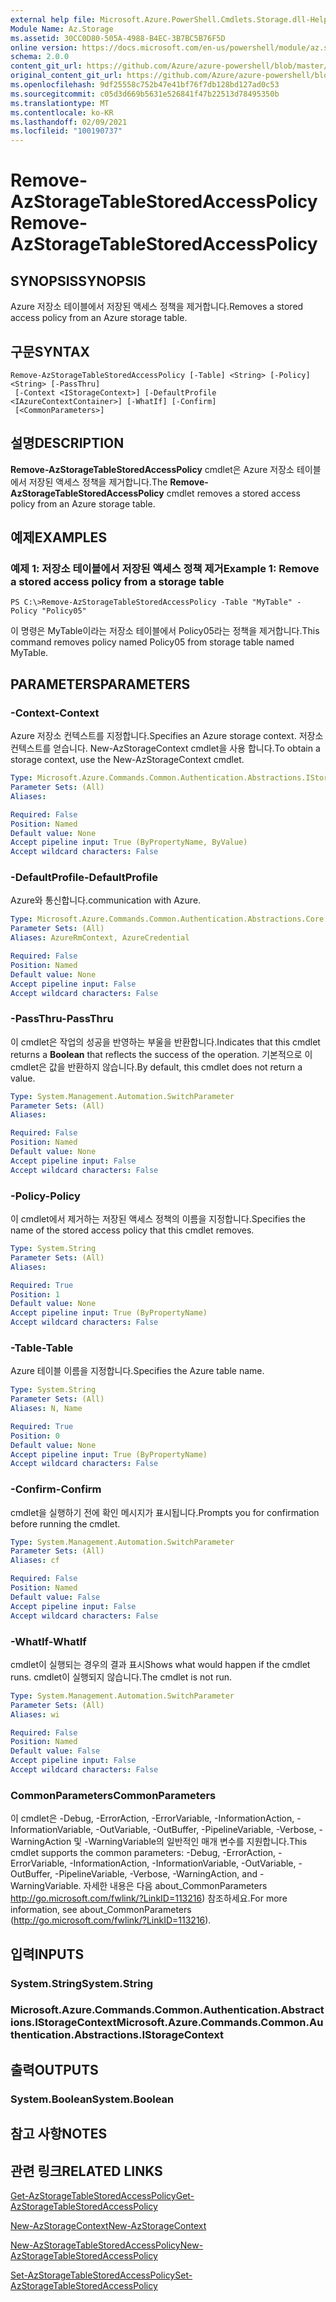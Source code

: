 ```yaml
---
external help file: Microsoft.Azure.PowerShell.Cmdlets.Storage.dll-Help.xml
Module Name: Az.Storage
ms.assetid: 30CC0D80-505A-4988-B4EC-3B7BC5B76F5D
online version: https://docs.microsoft.com/en-us/powershell/module/az.storage/remove-azstoragetablestoredaccesspolicy
schema: 2.0.0
content_git_url: https://github.com/Azure/azure-powershell/blob/master/src/Storage/Storage.Management/help/Remove-AzStorageTableStoredAccessPolicy.md
original_content_git_url: https://github.com/Azure/azure-powershell/blob/master/src/Storage/Storage.Management/help/Remove-AzStorageTableStoredAccessPolicy.md
ms.openlocfilehash: 9df25558c752b47e41bf76f7db128bd127ad0c53
ms.sourcegitcommit: c05d3d669b5631e526841f47b22513d78495350b
ms.translationtype: MT
ms.contentlocale: ko-KR
ms.lasthandoff: 02/09/2021
ms.locfileid: "100190737"
---
```

# <span data-ttu-id="3f6a8-101">Remove-AzStorageTableStoredAccessPolicy</span><span class="sxs-lookup"><span data-stu-id="3f6a8-101">Remove-AzStorageTableStoredAccessPolicy</span></span>

## <span data-ttu-id="3f6a8-102">SYNOPSIS</span><span class="sxs-lookup"><span data-stu-id="3f6a8-102">SYNOPSIS</span></span>
<span data-ttu-id="3f6a8-103">Azure 저장소 테이블에서 저장된 액세스 정책을 제거합니다.</span><span class="sxs-lookup"><span data-stu-id="3f6a8-103">Removes a stored access policy from an Azure storage table.</span></span>

## <span data-ttu-id="3f6a8-104">구문</span><span class="sxs-lookup"><span data-stu-id="3f6a8-104">SYNTAX</span></span>

```
Remove-AzStorageTableStoredAccessPolicy [-Table] <String> [-Policy] <String> [-PassThru]
 [-Context <IStorageContext>] [-DefaultProfile <IAzureContextContainer>] [-WhatIf] [-Confirm]
 [<CommonParameters>]
```

## <span data-ttu-id="3f6a8-105">설명</span><span class="sxs-lookup"><span data-stu-id="3f6a8-105">DESCRIPTION</span></span>
<span data-ttu-id="3f6a8-106">**Remove-AzStorageTableStoredAccessPolicy** cmdlet은 Azure 저장소 테이블에서 저장된 액세스 정책을 제거합니다.</span><span class="sxs-lookup"><span data-stu-id="3f6a8-106">The **Remove-AzStorageTableStoredAccessPolicy** cmdlet removes a stored access policy from an Azure storage table.</span></span>

## <span data-ttu-id="3f6a8-107">예제</span><span class="sxs-lookup"><span data-stu-id="3f6a8-107">EXAMPLES</span></span>

### <span data-ttu-id="3f6a8-108">예제 1: 저장소 테이블에서 저장된 액세스 정책 제거</span><span class="sxs-lookup"><span data-stu-id="3f6a8-108">Example 1: Remove a stored access policy from a storage table</span></span>
```
PS C:\>Remove-AzStorageTableStoredAccessPolicy -Table "MyTable" -Policy "Policy05"
```

<span data-ttu-id="3f6a8-109">이 명령은 MyTable이라는 저장소 테이블에서 Policy05라는 정책을 제거합니다.</span><span class="sxs-lookup"><span data-stu-id="3f6a8-109">This command removes policy named Policy05 from storage table named MyTable.</span></span>

## <span data-ttu-id="3f6a8-110">PARAMETERS</span><span class="sxs-lookup"><span data-stu-id="3f6a8-110">PARAMETERS</span></span>

### <span data-ttu-id="3f6a8-111">-Context</span><span class="sxs-lookup"><span data-stu-id="3f6a8-111">-Context</span></span>
<span data-ttu-id="3f6a8-112">Azure 저장소 컨텍스트를 지정합니다.</span><span class="sxs-lookup"><span data-stu-id="3f6a8-112">Specifies an Azure storage context.</span></span>
<span data-ttu-id="3f6a8-113">저장소 컨텍스트를 얻습니다. New-AzStorageContext cmdlet을 사용 합니다.</span><span class="sxs-lookup"><span data-stu-id="3f6a8-113">To obtain a storage context, use the New-AzStorageContext cmdlet.</span></span>

```yaml
Type: Microsoft.Azure.Commands.Common.Authentication.Abstractions.IStorageContext
Parameter Sets: (All)
Aliases:

Required: False
Position: Named
Default value: None
Accept pipeline input: True (ByPropertyName, ByValue)
Accept wildcard characters: False
```

### <span data-ttu-id="3f6a8-114">-DefaultProfile</span><span class="sxs-lookup"><span data-stu-id="3f6a8-114">-DefaultProfile</span></span>
<span data-ttu-id="3f6a8-115">Azure와 통신합니다.</span><span class="sxs-lookup"><span data-stu-id="3f6a8-115">communication with Azure.</span></span>

```yaml
Type: Microsoft.Azure.Commands.Common.Authentication.Abstractions.Core.IAzureContextContainer
Parameter Sets: (All)
Aliases: AzureRmContext, AzureCredential

Required: False
Position: Named
Default value: None
Accept pipeline input: False
Accept wildcard characters: False
```

### <span data-ttu-id="3f6a8-116">-PassThru</span><span class="sxs-lookup"><span data-stu-id="3f6a8-116">-PassThru</span></span>
<span data-ttu-id="3f6a8-117">이 cmdlet은 작업의  성공을 반영하는 부울을 반환합니다.</span><span class="sxs-lookup"><span data-stu-id="3f6a8-117">Indicates that this cmdlet returns a **Boolean** that reflects the success of the operation.</span></span>
<span data-ttu-id="3f6a8-118">기본적으로 이 cmdlet은 값을 반환하지 않습니다.</span><span class="sxs-lookup"><span data-stu-id="3f6a8-118">By default, this cmdlet does not return a value.</span></span>

```yaml
Type: System.Management.Automation.SwitchParameter
Parameter Sets: (All)
Aliases:

Required: False
Position: Named
Default value: None
Accept pipeline input: False
Accept wildcard characters: False
```

### <span data-ttu-id="3f6a8-119">-Policy</span><span class="sxs-lookup"><span data-stu-id="3f6a8-119">-Policy</span></span>
<span data-ttu-id="3f6a8-120">이 cmdlet에서 제거하는 저장된 액세스 정책의 이름을 지정합니다.</span><span class="sxs-lookup"><span data-stu-id="3f6a8-120">Specifies the name of the stored access policy that this cmdlet removes.</span></span>

```yaml
Type: System.String
Parameter Sets: (All)
Aliases:

Required: True
Position: 1
Default value: None
Accept pipeline input: True (ByPropertyName)
Accept wildcard characters: False
```

### <span data-ttu-id="3f6a8-121">-Table</span><span class="sxs-lookup"><span data-stu-id="3f6a8-121">-Table</span></span>
<span data-ttu-id="3f6a8-122">Azure 테이블 이름을 지정합니다.</span><span class="sxs-lookup"><span data-stu-id="3f6a8-122">Specifies the Azure table name.</span></span>

```yaml
Type: System.String
Parameter Sets: (All)
Aliases: N, Name

Required: True
Position: 0
Default value: None
Accept pipeline input: True (ByPropertyName)
Accept wildcard characters: False
```

### <span data-ttu-id="3f6a8-123">-Confirm</span><span class="sxs-lookup"><span data-stu-id="3f6a8-123">-Confirm</span></span>
<span data-ttu-id="3f6a8-124">cmdlet을 실행하기 전에 확인 메시지가 표시됩니다.</span><span class="sxs-lookup"><span data-stu-id="3f6a8-124">Prompts you for confirmation before running the cmdlet.</span></span>

```yaml
Type: System.Management.Automation.SwitchParameter
Parameter Sets: (All)
Aliases: cf

Required: False
Position: Named
Default value: False
Accept pipeline input: False
Accept wildcard characters: False
```

### <span data-ttu-id="3f6a8-125">-WhatIf</span><span class="sxs-lookup"><span data-stu-id="3f6a8-125">-WhatIf</span></span>
<span data-ttu-id="3f6a8-126">cmdlet이 실행되는 경우의 결과 표시</span><span class="sxs-lookup"><span data-stu-id="3f6a8-126">Shows what would happen if the cmdlet runs.</span></span>
<span data-ttu-id="3f6a8-127">cmdlet이 실행되지 않습니다.</span><span class="sxs-lookup"><span data-stu-id="3f6a8-127">The cmdlet is not run.</span></span>

```yaml
Type: System.Management.Automation.SwitchParameter
Parameter Sets: (All)
Aliases: wi

Required: False
Position: Named
Default value: False
Accept pipeline input: False
Accept wildcard characters: False
```

### <span data-ttu-id="3f6a8-128">CommonParameters</span><span class="sxs-lookup"><span data-stu-id="3f6a8-128">CommonParameters</span></span>
<span data-ttu-id="3f6a8-129">이 cmdlet은 -Debug, -ErrorAction, -ErrorVariable, -InformationAction, -InformationVariable, -OutVariable, -OutBuffer, -PipelineVariable, -Verbose, -WarningAction 및 -WarningVariable의 일반적인 매개 변수를 지원합니다.</span><span class="sxs-lookup"><span data-stu-id="3f6a8-129">This cmdlet supports the common parameters: -Debug, -ErrorAction, -ErrorVariable, -InformationAction, -InformationVariable, -OutVariable, -OutBuffer, -PipelineVariable, -Verbose, -WarningAction, and -WarningVariable.</span></span> <span data-ttu-id="3f6a8-130">자세한 내용은 다음 about_CommonParameters http://go.microsoft.com/fwlink/?LinkID=113216) 참조하세요.</span><span class="sxs-lookup"><span data-stu-id="3f6a8-130">For more information, see about_CommonParameters (http://go.microsoft.com/fwlink/?LinkID=113216).</span></span>

## <span data-ttu-id="3f6a8-131">입력</span><span class="sxs-lookup"><span data-stu-id="3f6a8-131">INPUTS</span></span>

### <span data-ttu-id="3f6a8-132">System.String</span><span class="sxs-lookup"><span data-stu-id="3f6a8-132">System.String</span></span>

### <span data-ttu-id="3f6a8-133">Microsoft.Azure.Commands.Common.Authentication.Abstractions.IStorageContext</span><span class="sxs-lookup"><span data-stu-id="3f6a8-133">Microsoft.Azure.Commands.Common.Authentication.Abstractions.IStorageContext</span></span>

## <span data-ttu-id="3f6a8-134">출력</span><span class="sxs-lookup"><span data-stu-id="3f6a8-134">OUTPUTS</span></span>

### <span data-ttu-id="3f6a8-135">System.Boolean</span><span class="sxs-lookup"><span data-stu-id="3f6a8-135">System.Boolean</span></span>

## <span data-ttu-id="3f6a8-136">참고 사항</span><span class="sxs-lookup"><span data-stu-id="3f6a8-136">NOTES</span></span>

## <span data-ttu-id="3f6a8-137">관련 링크</span><span class="sxs-lookup"><span data-stu-id="3f6a8-137">RELATED LINKS</span></span>

[<span data-ttu-id="3f6a8-138">Get-AzStorageTableStoredAccessPolicy</span><span class="sxs-lookup"><span data-stu-id="3f6a8-138">Get-AzStorageTableStoredAccessPolicy</span></span>](./Get-AzStorageTableStoredAccessPolicy.md)

[<span data-ttu-id="3f6a8-139">New-AzStorageContext</span><span class="sxs-lookup"><span data-stu-id="3f6a8-139">New-AzStorageContext</span></span>](./New-AzStorageContext.md)

[<span data-ttu-id="3f6a8-140">New-AzStorageTableStoredAccessPolicy</span><span class="sxs-lookup"><span data-stu-id="3f6a8-140">New-AzStorageTableStoredAccessPolicy</span></span>](./New-AzStorageTableStoredAccessPolicy.md)

[<span data-ttu-id="3f6a8-141">Set-AzStorageTableStoredAccessPolicy</span><span class="sxs-lookup"><span data-stu-id="3f6a8-141">Set-AzStorageTableStoredAccessPolicy</span></span>](./Set-AzStorageTableStoredAccessPolicy.md)
